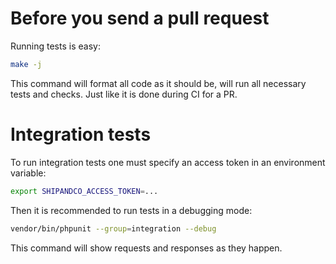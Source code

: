# Before you send a pull request 

Running tests is easy:

```bash
make -j
```

This command will format all code as it should be, will run all necessary tests and checks. Just like it is done during CI for a PR.


# Integration tests

To run integration tests one must specify an access token in an environment variable:

```bash
export SHIPANDCO_ACCESS_TOKEN=...
```

Then it is recommended to run tests in a debugging mode:

```bash
vendor/bin/phpunit --group=integration --debug
```

This command will show requests and responses as they happen.